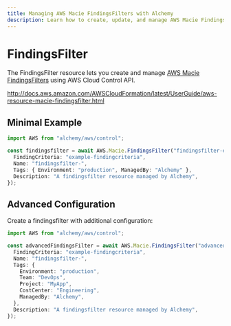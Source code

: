 ```yaml
---
title: Managing AWS Macie FindingsFilters with Alchemy
description: Learn how to create, update, and manage AWS Macie FindingsFilters using Alchemy Cloud Control.
---
```


# FindingsFilter

The FindingsFilter resource lets you create and manage [AWS Macie FindingsFilters](https://docs.aws.amazon.com/macie/latest/userguide/) using AWS Cloud Control API.

http://docs.aws.amazon.com/AWSCloudFormation/latest/UserGuide/aws-resource-macie-findingsfilter.html

## Minimal Example

```ts
import AWS from "alchemy/aws/control";

const findingsfilter = await AWS.Macie.FindingsFilter("findingsfilter-example", {
  FindingCriteria: "example-findingcriteria",
  Name: "findingsfilter-",
  Tags: { Environment: "production", ManagedBy: "Alchemy" },
  Description: "A findingsfilter resource managed by Alchemy",
});
```

## Advanced Configuration

Create a findingsfilter with additional configuration:

```ts
import AWS from "alchemy/aws/control";

const advancedFindingsFilter = await AWS.Macie.FindingsFilter("advanced-findingsfilter", {
  FindingCriteria: "example-findingcriteria",
  Name: "findingsfilter-",
  Tags: {
    Environment: "production",
    Team: "DevOps",
    Project: "MyApp",
    CostCenter: "Engineering",
    ManagedBy: "Alchemy",
  },
  Description: "A findingsfilter resource managed by Alchemy",
});
```

